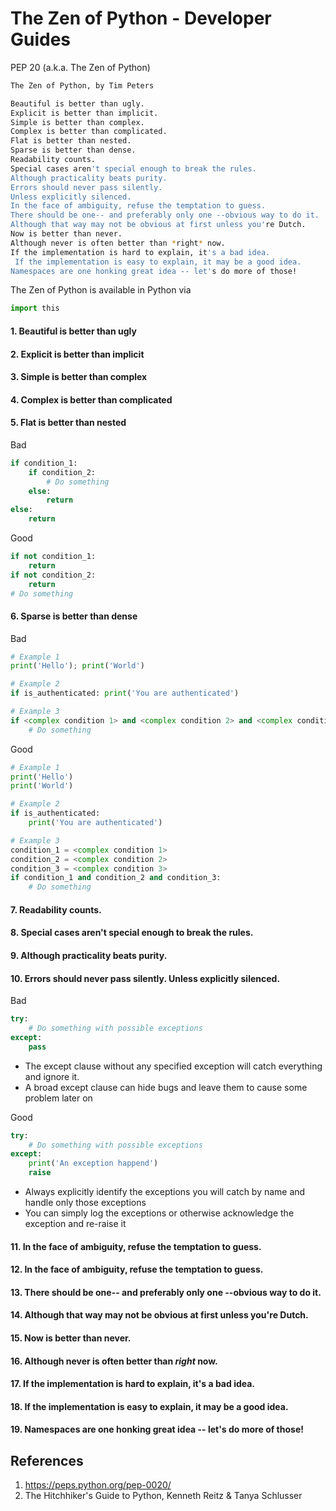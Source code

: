 # The Zen of Python - Developer Guides

PEP 20 (a.k.a. The Zen of Python)

```bash
The Zen of Python, by Tim Peters

Beautiful is better than ugly.
Explicit is better than implicit.
Simple is better than complex.
Complex is better than complicated.
Flat is better than nested.
Sparse is better than dense.
Readability counts.
Special cases aren't special enough to break the rules.
Although practicality beats purity.
Errors should never pass silently.
Unless explicitly silenced.
In the face of ambiguity, refuse the temptation to guess.
There should be one-- and preferably only one --obvious way to do it.
Although that way may not be obvious at first unless you're Dutch.
Now is better than never.
Although never is often better than *right* now.
If the implementation is hard to explain, it's a bad idea.
 If the implementation is easy to explain, it may be a good idea.
Namespaces are one honking great idea -- let's do more of those!
```

The Zen of Python is available in Python via 
```python
import this
```

#### 1. Beautiful is better than ugly

#### 2. Explicit is better than implicit

#### 3. Simple is better than complex

#### 4. Complex is better than complicated

#### 5. Flat is better than nested

Bad
```python
if condition_1:
    if condition_2:
        # Do something
    else:
        return
else:
    return
```

Good
```python
if not condition_1:
    return
if not condition_2:
    return
# Do something
```

#### 6. Sparse is better than dense

Bad
```python
# Example 1
print('Hello'); print('World')

# Example 2
if is_authenticated: print('You are authenticated')

# Example 3
if <complex condition 1> and <complex condition 2> and <complex condition 3>:
    # Do something
```

Good
```python
# Example 1
print('Hello')
print('World')

# Example 2
if is_authenticated:
    print('You are authenticated')

# Example 3
condition_1 = <complex condition 1>
condition_2 = <complex condition 2>
condition_3 = <complex condition 3>
if condition_1 and condition_2 and condition_3:
    # Do something

```

#### 7. Readability counts.

#### 8. Special cases aren't special enough to break the rules.

#### 9. Although practicality beats purity.

#### 10. Errors should never pass silently. Unless explicitly silenced.

Bad
```python
try:
    # Do something with possible exceptions
except:
    pass
```
- The except clause without any specified exception will catch everything and ignore it.
- A broad except clause can hide bugs and leave them to cause some problem later on

Good
```python
try:
    # Do something with possible exceptions
except:
    print('An exception happend')
    raise
```
- Always explicitly identify the exceptions you will catch by name and handle only those exceptions
- You can simply log the exceptions or otherwise acknowledge the exception and re-raise it

#### 11. In the face of ambiguity, refuse the temptation to guess.

#### 12. In the face of ambiguity, refuse the temptation to guess.

#### 13. There should be one-- and preferably only one --obvious way to do it.

#### 14. Although that way may not be obvious at first unless you're Dutch.

#### 15. Now is better than never.

#### 16. Although never is often better than *right* now.

#### 17. If the implementation is hard to explain, it's a bad idea.

#### 18. If the implementation is easy to explain, it may be a good idea.

#### 19. Namespaces are one honking great idea -- let's do more of those!

## References
1. https://peps.python.org/pep-0020/
2. The Hitchhiker's Guide to Python, Kenneth Reitz & Tanya Schlusser
